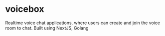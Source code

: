# voicebox
Realtime voice chat applications, where users can create and join the voice room to chat. Built using NextJS, Golang
